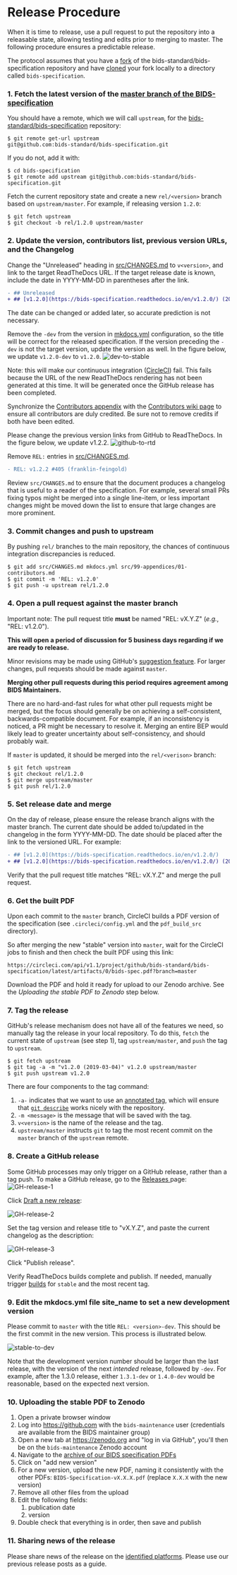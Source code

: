 # Release Procedure

When it is time to release, use a pull request to put the repository into a releasable state,
allowing testing and edits prior to merging to master.
The following procedure ensures a predictable release.

The protocol assumes that you have a [fork](https://help.github.com/en/articles/fork-a-repo)
of the bids-standard/bids-specification repository and have [cloned](https://help.github.com/en/articles/cloning-a-repository)
your fork locally to a directory called `bids-specification`.

### 1. Fetch the latest version of the [master branch of the BIDS-specification](https://github.com/bids-standard/bids-specification/tree/master)

You should have a remote, which we will call `upstream`, for the
[bids-standard/bids-specification](https://github.com/bids-standard/bids-specification/)
repository:

```Shell
$ git remote get-url upstream
git@github.com:bids-standard/bids-specification.git
```

If you do not, add it with:

```Shell
$ cd bids-specification
$ git remote add upstream git@github.com:bids-standard/bids-specification.git
```

Fetch the current repository state and create a new `rel/<version>` branch based on
`upstream/master`.
For example, if releasing version `1.2.0`:

```Shell
$ git fetch upstream
$ git checkout -b rel/1.2.0 upstream/master
```

### 2. Update the version, contributors list, previous version URLs, and the Changelog

Change the "Unreleased" heading in
[src/CHANGES.md](https://github.com/bids-standard/bids-specification/blob/master/src/CHANGES.md)
to `v<version>`, and link to the target ReadTheDocs URL.
If the target release date is known, include the date in YYYY-MM-DD in parentheses after
the link.

```Diff
- ## Unreleased
+ ## [v1.2.0](https://bids-specification.readthedocs.io/en/v1.2.0/) (2019-03-04)
```

The date can be changed or added later, so accurate prediction is not necessary.

Remove the `-dev` from the version in
[mkdocs.yml](https://github.com/bids-standard/bids-specification/blob/master/mkdocs.yml)
configuration, so the title will be correct for the released specification.
If the version preceding the `-dev` is not the target version, update the version as well.
In the figure below, we update `v1.2.0-dev` to `v1.2.0`.
![dev-to-stable](release_images/site_name_release_1.2dev-1.2.png "dev-to-stable")

Note: this will make our continuous integration ([CircleCI](https://circleci.com/)) fail. This fails because the URL of the new ReadTheDocs rendering has not been generated at this time. It will be generated once the GitHub release has been completed.

Synchronize the [Contributors appendix](https://github.com/bids-standard/bids-specification/blob/master/src/99-appendices/01-contributors.md)
with the [Contributors wiki page](https://github.com/bids-standard/bids-specification/wiki/Contributors)
to ensure all contributors are duly credited.
Be sure not to remove credits if both have been edited.

Please change the previous version links from GitHub to ReadTheDocs.
In the figure below, we update v1.2.2.
![github-to-rtd](release_images/GitHub_to_RTD_spec_rendering.png "github-to-rtd")

Remove `REL:` entries in [src/CHANGES.md](https://github.com/bids-standard/bids-specification/blob/master/src/CHANGES.md).

```Diff
- REL: v1.2.2 #405 (franklin-feingold)
```

Review `src/CHANGES.md` to ensure that the document produces a changelog that is useful to a
reader of the specification.
For example, several small PRs fixing typos might be merged into a single line-item, or less
important changes might be moved down the list to ensure that large changes are more prominent.

### 3. Commit changes and push to upstream

By pushing `rel/` branches to the main repository, the chances of continuous integration
discrepancies is reduced.

```Shell
$ git add src/CHANGES.md mkdocs.yml src/99-appendices/01-contributors.md
$ git commit -m 'REL: v1.2.0'
$ git push -u upstream rel/1.2.0
```

### 4. Open a pull request against the master branch
Important note: The pull request title **must** be named "REL: vX.Y.Z" (*e.g.*, "REL: v1.2.0").

**This will open a period of discussion for 5 business days regarding if we are ready to release.**

Minor revisions may be made using GitHub's [suggestion
feature](https://help.github.com/en/articles/incorporating-feedback-in-your-pull-request).
For larger changes, pull requests should be made against `master`.

**Merging other pull requests during this period requires agreement among BIDS Maintainers.**

There are no hard-and-fast rules for what other pull requests might be merged, but the focus
should generally be on achieving a self-consistent, backwards-compatible document.
For example, if an inconsistency is noticed, a PR might be necessary to resolve it.
Merging an entire BEP would likely lead to greater uncertainty about self-consistency, and should
probably wait.

If `master` is updated, it should be merged into the `rel/<verison>` branch:

```Shell
$ git fetch upstream
$ git checkout rel/1.2.0
$ git merge upstream/master
$ git push rel/1.2.0
```

### 5. Set release date and merge

On the day of release, please ensure the release branch aligns with the master branch.
The current date should be added to/updated in the changelog in the form
YYYY-MM-DD.
The date should be placed after the link to the versioned URL.
For example:

```Diff
- ## [v1.2.0](https://bids-specification.readthedocs.io/en/v1.2.0/)
+ ## [v1.2.0](https://bids-specification.readthedocs.io/en/v1.2.0/) (2019-03-04)
```

Verify that the pull request title matches "REL: vX.Y.Z" and merge the pull request.

### 6. Get the built PDF

Upon each commit to the `master` branch, CircleCI builds a PDF version of the
specification (see `.circleci/config.yml` and the `pdf_build_src` directory).

So after merging the new "stable" version into `master`, wait for the CircleCI
jobs to finish and then check the built PDF using this link:

`https://circleci.com/api/v1.1/project/github/bids-standard/bids-specification/latest/artifacts/0/bids-spec.pdf?branch=master`

Download the PDF and hold it ready for upload to our Zenodo archive. See the
*Uploading the stable PDF to Zenodo* step below.

### 7. Tag the release

GitHub's release mechanism does not have all of the features we need, so manually tag the release
in your local repository.
To do this, `fetch` the current state of `upstream` (see step 1), tag `upstream/master`, and
`push` the tag to `upstream`.

```Shell
$ git fetch upstream
$ git tag -a -m "v1.2.0 (2019-03-04)" v1.2.0 upstream/master
$ git push upstream v1.2.0
```

There are four components to the tag command:

1. `-a-` indicates that we want to use an
   [annotated tag](https://git-scm.com/book/en/v2/Git-Basics-Tagging#_creating_tags), which will
   ensure that [`git describe`](https://git-scm.com/docs/git-describe) works nicely with the
   repository.
2. `-m <message>` is the message that will be saved with the tag.
3. `v<version>` is the name of the release and the tag.
4. `upstream/master` instructs `git` to tag the most recent commit on the `master` branch of the
   `upstream` remote.

### 8. Create a GitHub release

Some GitHub processes may only trigger on a GitHub release, rather than a tag push.
To make a GitHub release, go to the [Releases
](https://github.com/bids-standard/bids-specification/releases) page:
![GH-release-1](release_images/GH-release_1.png "GH-release-1")

Click [Draft a new release](https://github.com/bids-standard/bids-specification/releases/new):

![GH-release-2](release_images/GH-release_2.png "GH-release-2")

Set the tag version and release title to "vX.Y.Z", and paste the current changelog as the
description:

![GH-release-3](release_images/GH-release_3.png "GH-release-3")

Click "Publish release".

Verify ReadTheDocs builds complete and publish. If needed, manually
trigger [builds](https://readthedocs.org/projects/bids-specification/builds/)
for `stable` and the most recent tag.

### 9. Edit the mkdocs.yml file site_name to set a new development version

Please commit to `master` with the title `REL: <version>-dev`.
This should be the first commit in the new version.
This process is illustrated below.

![stable-to-dev](release_images/site_name_release_1.2-1.3dev.png "stable-to-dev")

Note that the development version number should be larger than the last release, with the
version of the next *intended* release, followed by `-dev`.
For example, after the 1.3.0 release, either `1.3.1-dev` or `1.4.0-dev` would be reasonable, based
on the expected next version.

### 10. Uploading the stable PDF to Zenodo

1. Open a private browser window
1. Log into https://github.com with the `bids-maintenance` user (credentials
   are available from the BIDS maintainer group)
1. Open a new tab at https://zenodo.org and "log in via GitHub", you'll then
   be on the `bids-maintenance` Zenodo account
1. Navigate to the [archive of our BIDS specification PDFs](https://doi.org/10.5281/zenodo.3686061)
1. Click on "add new version"
1. For a new version, upload the new PDF, naming it consistently with the other
   PDFs: `BIDS-Specification-vX.X.X.pdf` (replace `X.X.X` with the new version)
1. Remove all other files from the upload
1. Edit the following fields:
    1. publication date
    1. version
1. Double check that everything is in order, then save and publish

### 11. Sharing news of the release

Please share news of the release on the [identified platforms](https://docs.google.com/spreadsheets/d/16SAGK3zG93WM2EWuoZDcRIC7ygPc5b7PDNGpFyC3obA/edit#gid=0).
Please use our previous release posts as a guide.
